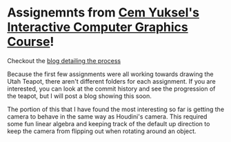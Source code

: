 # Assignemnts from [Cem Yuksel's Interactive Computer Graphics Course](https://graphics.cs.utah.edu/courses/cs6610/spring2024/)!

Checkout the [blog detailing the process](https://www.richardcato.com/blogs/interactivecomputergraphics)


Because the first few assignments were all working towards drawing the Utah Teapot, there aren't different folders for each assignment. If you are interested, you can look at the commit history and see the progression of the teapot, but I will post a blog showing this soon. 

The portion of this that I have found the most interesting so far is getting the camera to behave in the same way as Houdini's camera. This required some fun linear algebra and keeping track of the default up direction to keep the camera from flipping out when rotating around an object. 
